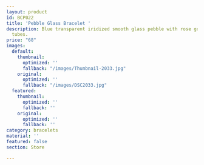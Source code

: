 ```yaml
---
layout: product
id: BCP022
title: 'Pebble Glass Bracelet '
description: Blue transparent iridized smooth glass pebble with rose gold-filled curved
  tubes.
price: "68"
images:
  default:
    thumbnail:
      optimized: ''
      fallback: "/images/Thumbnail-2033.jpg"
    original:
      optimized: ''
      fallback: "/images/DSC2033.jpg"
  featured:
    thumbnail:
      optimized: ''
      fallback: ''
    original:
      optimized: ''
      fallback: ''
category: bracelets
material: ''
featured: false
section: Store

---
```

